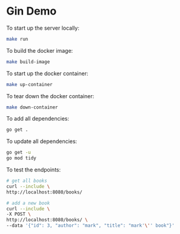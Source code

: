 # Gin Demo

To start up the server locally:

```bash
make run
```

To build the docker image:

```bash
make build-image
```

To start up the docker container:

```bash
make up-container
```

To tear down the docker container:

```bash
make down-container
```

To add all dependencies:

```bash
go get .
```

To update all dependencies:

```bash
go get -u
go mod tidy
```

To test the endpoints:

```bash
# get all books
curl --include \
http://localhost:8080/books/

# add a new book
curl --include \
-X POST \
http://localhost:8080/books/ \
--data '{"id": 3, "author": "mark", "title": "mark'\'' book"}'
```
